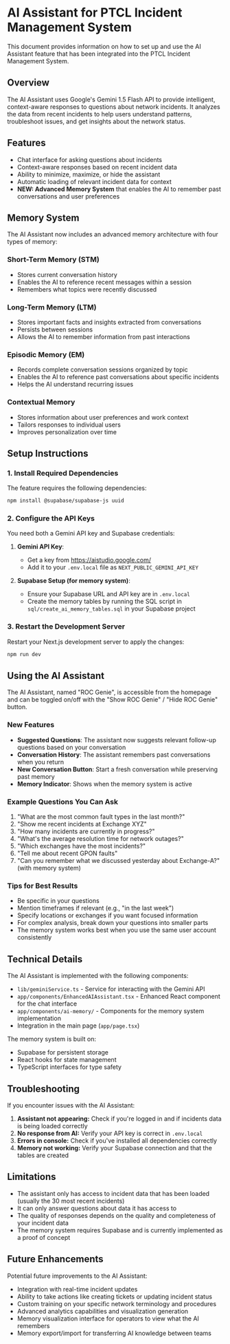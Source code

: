 # AI Assistant for PTCL Incident Management System

This document provides information on how to set up and use the AI Assistant feature that has been integrated into the PTCL Incident Management System.

## Overview

The AI Assistant uses Google's Gemini 1.5 Flash API to provide intelligent, context-aware responses to questions about network incidents. It analyzes the data from recent incidents to help users understand patterns, troubleshoot issues, and get insights about the network status.

## Features

- Chat interface for asking questions about incidents
- Context-aware responses based on recent incident data
- Ability to minimize, maximize, or hide the assistant
- Automatic loading of relevant incident data for context
- **NEW: Advanced Memory System** that enables the AI to remember past conversations and user preferences

## Memory System

The AI Assistant now includes an advanced memory architecture with four types of memory:

### Short-Term Memory (STM)
- Stores current conversation history
- Enables the AI to reference recent messages within a session
- Remembers what topics were recently discussed

### Long-Term Memory (LTM)
- Stores important facts and insights extracted from conversations
- Persists between sessions
- Allows the AI to remember information from past interactions

### Episodic Memory (EM)
- Records complete conversation sessions organized by topic
- Enables the AI to reference past conversations about specific incidents
- Helps the AI understand recurring issues

### Contextual Memory
- Stores information about user preferences and work context
- Tailors responses to individual users
- Improves personalization over time

## Setup Instructions

### 1. Install Required Dependencies

The feature requires the following dependencies:

```bash
npm install @supabase/supabase-js uuid
```

### 2. Configure the API Keys

You need both a Gemini API key and Supabase credentials:

1. **Gemini API Key**:
   - Get a key from https://aistudio.google.com/
   - Add it to your `.env.local` file as `NEXT_PUBLIC_GEMINI_API_KEY`

2. **Supabase Setup (for memory system)**:
   - Ensure your Supabase URL and API key are in `.env.local`
   - Create the memory tables by running the SQL script in `sql/create_ai_memory_tables.sql` in your Supabase project

### 3. Restart the Development Server

Restart your Next.js development server to apply the changes:

```bash
npm run dev
```

## Using the AI Assistant

The AI Assistant, named "ROC Genie", is accessible from the homepage and can be toggled on/off with the "Show ROC Genie" / "Hide ROC Genie" button.

### New Features

- **Suggested Questions**: The assistant now suggests relevant follow-up questions based on your conversation
- **Conversation History**: The assistant remembers past conversations when you return
- **New Conversation Button**: Start a fresh conversation while preserving past memory
- **Memory Indicator**: Shows when the memory system is active

### Example Questions You Can Ask

1. "What are the most common fault types in the last month?"
2. "Show me recent incidents at Exchange XYZ"
3. "How many incidents are currently in progress?"
4. "What's the average resolution time for network outages?"
5. "Which exchanges have the most incidents?"
6. "Tell me about recent GPON faults"
7. "Can you remember what we discussed yesterday about Exchange-A?" (with memory system)

### Tips for Best Results

- Be specific in your questions
- Mention timeframes if relevant (e.g., "in the last week")
- Specify locations or exchanges if you want focused information
- For complex analysis, break down your questions into smaller parts
- The memory system works best when you use the same user account consistently

## Technical Details

The AI Assistant is implemented with the following components:

- `lib/geminiService.ts` - Service for interacting with the Gemini API
- `app/components/EnhancedAIAssistant.tsx` - Enhanced React component for the chat interface
- `app/components/ai-memory/` - Components for the memory system implementation
- Integration in the main page (`app/page.tsx`)

The memory system is built on:
- Supabase for persistent storage
- React hooks for state management
- TypeScript interfaces for type safety

## Troubleshooting

If you encounter issues with the AI Assistant:

1. **Assistant not appearing:** Check if you're logged in and if incidents data is being loaded correctly
2. **No response from AI:** Verify your API key is correct in `.env.local`
3. **Errors in console:** Check if you've installed all dependencies correctly
4. **Memory not working:** Verify your Supabase connection and that the tables are created

## Limitations

- The assistant only has access to incident data that has been loaded (usually the 30 most recent incidents)
- It can only answer questions about data it has access to
- The quality of responses depends on the quality and completeness of your incident data
- The memory system requires Supabase and is currently implemented as a proof of concept

## Future Enhancements

Potential future improvements to the AI Assistant:

- Integration with real-time incident updates
- Ability to take actions like creating tickets or updating incident status
- Custom training on your specific network terminology and procedures
- Advanced analytics capabilities and visualization generation
- Memory visualization interface for operators to view what the AI remembers
- Memory export/import for transferring AI knowledge between teams 